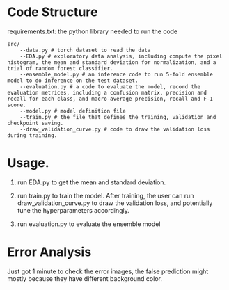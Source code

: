 # Code Structure

requirements.txt: the python library needed to run the code
```
src/
    --data.py # torch dataset to read the data
    --EDA.py # exploratory data analysis, including compute the pixel histogram, the mean and standard deviation for normalization, and a trial of random forest classifier.
    --ensemble_model.py # an inference code to run 5-fold ensemble model to do inference on the test dataset.
    --evaluation.py # a code to evaluate the model, record the evaluation metrices, including a confusion matrix, precision and recall for each class, and macro-average precision, recall and F-1 score.
    --model.py # model definition file
    --train.py # the file that defines the training, validation and checkpoint saving.
    --draw_validation_curve.py # code to draw the validation loss during training. 

```

# Usage.
1. run EDA.py to get the mean and standard deviation. 

2. run train.py to train the model. After training, the user can run draw_validation_curve.py to draw the validation loss, and potentially tune the hyperparameters accordingly.

3. run evaluation.py to evaluate the ensemble model

# Error Analysis
Just got 1 minute to check the error images, the false prediction might mostly because they have different background color.
